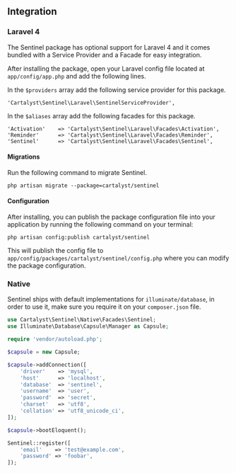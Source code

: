 ## Integration

### Laravel 4

The Sentinel package has optional support for Laravel 4 and it comes bundled with a Service Provider and a Facade for easy integration.

After installing the package, open your Laravel config file located at `app/config/app.php` and add the following lines.

In the `$providers` array add the following service provider for this package.

	'Cartalyst\Sentinel\Laravel\SentinelServiceProvider',

In the `$aliases` array add the following facades for this package.

	'Activation'    => 'Cartalyst\Sentinel\Laravel\Facades\Activation',
	'Reminder'      => 'Cartalyst\Sentinel\Laravel\Facades\Reminder',
	'Sentinel'      => 'Cartalyst\Sentinel\Laravel\Facades\Sentinel',

#### Migrations

Run the following command to migrate Sentinel.

`php artisan migrate --package=cartalyst/sentinel`

#### Configuration

After installing, you can publish the package configuration file into your application by running the following command on your terminal:

	php artisan config:publish cartalyst/sentinel

This will publish the config file to `app/config/packages/cartalyst/sentinel/config.php` where you can modify the package configuration.

### Native

Sentinel ships with default implementations for `illuminate/database`, in order to use it, make sure you require it on your `composer.json` file.

```php
use Cartalyst\Sentinel\Native\Facades\Sentinel;
use Illuminate\Database\Capsule\Manager as Capsule;

require 'vendor/autoload.php';

$capsule = new Capsule;

$capsule->addConnection([
    'driver'    => 'mysql',
    'host'      => 'localhost',
    'database'  => 'sentinel',
    'username'  => 'user',
    'password'  => 'secret',
    'charset'   => 'utf8',
    'collation' => 'utf8_unicode_ci',
]);

$capsule->bootEloquent();

Sentinel::register([
	'email'    => 'test@example.com',
	'password' => 'foobar',
]);
```
